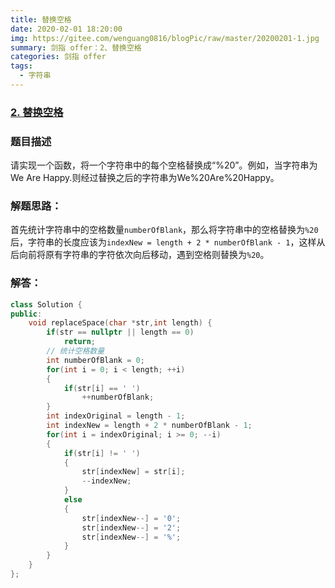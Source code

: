 ```yaml
---
title: 替换空格
date: 2020-02-01 18:20:00
img: https://gitee.com/wenguang0816/blogPic/raw/master/20200201-1.jpg
summary: 剑指 offer：2、替换空格
categories: 剑指 offer
tags:
  - 字符串
---
```

### [2\. 替换空格](https://www.nowcoder.com/practice/4060ac7e3e404ad1a894ef3e17650423?tpId=13&tqId=11155&tPage=1&rp=1&ru=/ta/coding-interviews&qru=/ta/coding-interviews/question-ranking)

### 题目描述
请实现一个函数，将一个字符串中的每个空格替换成“%20”。例如，当字符串为We Are Happy.则经过替换之后的字符串为We%20Are%20Happy。

### 解题思路：
首先统计字符串中的空格数量`numberOfBlank`，那么将字符串中的空格替换为`%20`后，字符串的长度应该为`indexNew = length + 2 * numberOfBlank - 1`，这样从后向前将原有字符串的字符依次向后移动，遇到空格则替换为`%20`。

### 解答：

```cpp
class Solution {
public:
	void replaceSpace(char *str,int length) {
        if(str == nullptr || length == 0)
            return;
        // 统计空格数量
        int numberOfBlank = 0;
        for(int i = 0; i < length; ++i)
        {
            if(str[i] == ' ')
                ++numberOfBlank;
        }
        int indexOriginal = length - 1;
        int indexNew = length + 2 * numberOfBlank - 1;
        for(int i = indexOriginal; i >= 0; --i)
        {
            if(str[i] != ' ')
            {
                str[indexNew] = str[i];
                --indexNew;
            }
            else
            {
                str[indexNew--] = '0';
                str[indexNew--] = '2';
                str[indexNew--] = '%';
            }
        }
	}
};
```